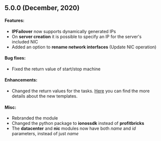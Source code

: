 ## 5.0.0 (December, 2020)

#### Features:
- **IPFailover** now supports dynamically generated IPs
- On **server creation** it is possible to specify an IP for the server's included NIC
- Added an option to **rename network interfaces** (Update NIC operation)

#### Bug fixes:
- Fixed the return value of start/stop machine

#### Enhancements:
- Changed the return values for the tasks. [Here](README.md#return-values) you can find the more details about the new templates.

#### Misc:
- Rebranded the module
- Changed the python package to **ionossdk** instead of **profitbricks**
- The **datacenter** and **nic** modules now have both _name_ and _id_ parameters, instead of just _name_